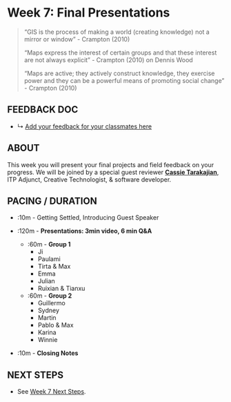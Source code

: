 # Week 7: Final Presentations

> “GIS is the process of making a world (creating knowledge) not a mirror or window” - Crampton (2010)
> 
> “Maps express the interest of certain groups and that these interest are not always explicit” - Crampton (2010) on Dennis Wood
> 
> “Maps are active; they actively construct knowledge, they exercise power and they can be a powerful means of promoting social change” - Crampton (2010)

## FEEDBACK DOC

* ↳ [Add your feedback for your classmates here](https://docs.google.com/document/d/1RF72AC9DzANVCcH0XdYRZhWDaBFCYxjochw8c71RAjY/edit?usp=sharing)


## ABOUT

This week you will present your final projects and field feedback on your progress. We will be joined by a special guest reviewer **[Cassie Tarakajian](https://cassietarakajian.com/)**, ITP Adjunct, Creative Technologist, & software developer. 

## PACING / DURATION

* :10m - Getting Settled, Introducing Guest Speaker
* :120m - **Presentations: 3min video, 6 min Q&A**
  * :60m - **Group 1**
    * Ji
    * Paulami
    * Tirta & Max
    * Emma
    * Julian
    * Ruixian & Tianxu
  * :60m - **Group 2**
    * Guillermo
    * Sydney
    * Martin
    * Pablo & Max
    * Karina
    * Winnie
    
* :10m - **Closing Notes**


## NEXT STEPS

* See [Week 7 Next Steps](BIBLIOGRAPHY.md#week-07-final-class--%22future-directions%22).